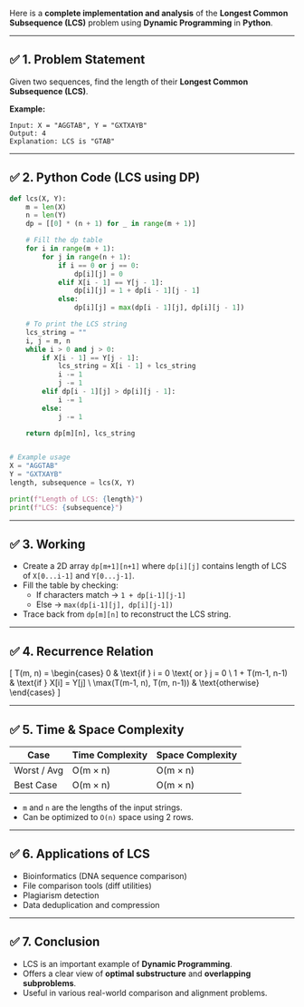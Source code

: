 Here is a **complete implementation and analysis** of the **Longest Common Subsequence (LCS)** problem using **Dynamic Programming** in **Python**.

---

## ✅ **1. Problem Statement**
Given two sequences, find the length of their **Longest Common Subsequence (LCS)**.

**Example:**
```plaintext
Input: X = "AGGTAB", Y = "GXTXAYB"
Output: 4
Explanation: LCS is "GTAB"
```

---

## ✅ **2. Python Code (LCS using DP)**

```python
def lcs(X, Y):
    m = len(X)
    n = len(Y)
    dp = [[0] * (n + 1) for _ in range(m + 1)]

    # Fill the dp table
    for i in range(m + 1):
        for j in range(n + 1):
            if i == 0 or j == 0:
                dp[i][j] = 0
            elif X[i - 1] == Y[j - 1]:
                dp[i][j] = 1 + dp[i - 1][j - 1]
            else:
                dp[i][j] = max(dp[i - 1][j], dp[i][j - 1])

    # To print the LCS string
    lcs_string = ""
    i, j = m, n
    while i > 0 and j > 0:
        if X[i - 1] == Y[j - 1]:
            lcs_string = X[i - 1] + lcs_string
            i -= 1
            j -= 1
        elif dp[i - 1][j] > dp[i][j - 1]:
            i -= 1
        else:
            j -= 1

    return dp[m][n], lcs_string


# Example usage
X = "AGGTAB"
Y = "GXTXAYB"
length, subsequence = lcs(X, Y)

print(f"Length of LCS: {length}")
print(f"LCS: {subsequence}")
```

---

## ✅ **3. Working**

- Create a 2D array `dp[m+1][n+1]` where `dp[i][j]` contains length of LCS of `X[0...i-1]` and `Y[0...j-1]`.
- Fill the table by checking:
  - If characters match → `1 + dp[i-1][j-1]`
  - Else → `max(dp[i-1][j], dp[i][j-1])`
- Trace back from `dp[m][n]` to reconstruct the LCS string.

---

## ✅ **4. Recurrence Relation**

\[
T(m, n) =
\begin{cases}
0 & \text{if } i = 0 \text{ or } j = 0 \\
1 + T(m-1, n-1) & \text{if } X[i] = Y[j] \\
\max(T(m-1, n), T(m, n-1)) & \text{otherwise}
\end{cases}
\]

---

## ✅ **5. Time & Space Complexity**

| Case         | Time Complexity | Space Complexity |
|--------------|------------------|------------------|
| Worst / Avg  | O(m × n)         | O(m × n)         |
| Best Case    | O(m × n)         | O(m × n)         |

- `m` and `n` are the lengths of the input strings.
- Can be optimized to `O(n)` space using 2 rows.

---

## ✅ **6. Applications of LCS**

- Bioinformatics (DNA sequence comparison)
- File comparison tools (diff utilities)
- Plagiarism detection
- Data deduplication and compression

---

## ✅ **7. Conclusion**

- LCS is an important example of **Dynamic Programming**.
- Offers a clear view of **optimal substructure** and **overlapping subproblems**.
- Useful in various real-world comparison and alignment problems.
